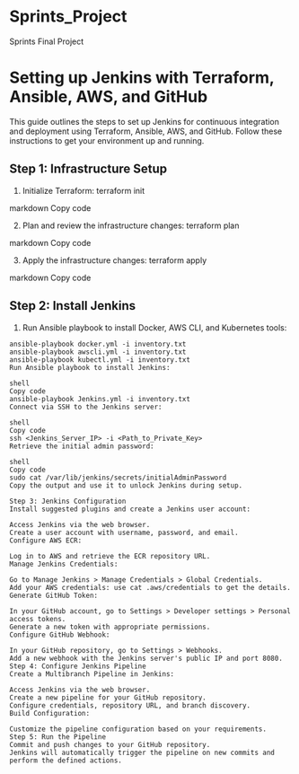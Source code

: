 # Sprints_Project
Sprints Final Project
# Setting up Jenkins with Terraform, Ansible, AWS, and GitHub

This guide outlines the steps to set up Jenkins for continuous integration and deployment using Terraform, Ansible, AWS, and GitHub. Follow these instructions to get your environment up and running.

## Step 1: Infrastructure Setup

1. Initialize Terraform:
terraform init

markdown
Copy code

2. Plan and review the infrastructure changes:
terraform plan

markdown
Copy code

3. Apply the infrastructure changes:
terraform apply

markdown
Copy code

## Step 2: Install Jenkins

1. Run Ansible playbook to install Docker, AWS CLI, and Kubernetes tools:
```shell
ansible-playbook docker.yml -i inventory.txt
ansible-playbook awscli.yml -i inventory.txt
ansible-playbook kubectl.yml -i inventory.txt
Run Ansible playbook to install Jenkins:

shell
Copy code
ansible-playbook Jenkins.yml -i inventory.txt
Connect via SSH to the Jenkins server:

shell
Copy code
ssh <Jenkins_Server_IP> -i <Path_to_Private_Key>
Retrieve the initial admin password:

shell
Copy code
sudo cat /var/lib/jenkins/secrets/initialAdminPassword
Copy the output and use it to unlock Jenkins during setup.

Step 3: Jenkins Configuration
Install suggested plugins and create a Jenkins user account:

Access Jenkins via the web browser.
Create a user account with username, password, and email.
Configure AWS ECR:

Log in to AWS and retrieve the ECR repository URL.
Manage Jenkins Credentials:

Go to Manage Jenkins > Manage Credentials > Global Credentials.
Add your AWS credentials: use cat .aws/credentials to get the details.
Generate GitHub Token:

In your GitHub account, go to Settings > Developer settings > Personal access tokens.
Generate a new token with appropriate permissions.
Configure GitHub Webhook:

In your GitHub repository, go to Settings > Webhooks.
Add a new webhook with the Jenkins server's public IP and port 8080.
Step 4: Configure Jenkins Pipeline
Create a Multibranch Pipeline in Jenkins:

Access Jenkins via the web browser.
Create a new pipeline for your GitHub repository.
Configure credentials, repository URL, and branch discovery.
Build Configuration:

Customize the pipeline configuration based on your requirements.
Step 5: Run the Pipeline
Commit and push changes to your GitHub repository.
Jenkins will automatically trigger the pipeline on new commits and perform the defined actions.
